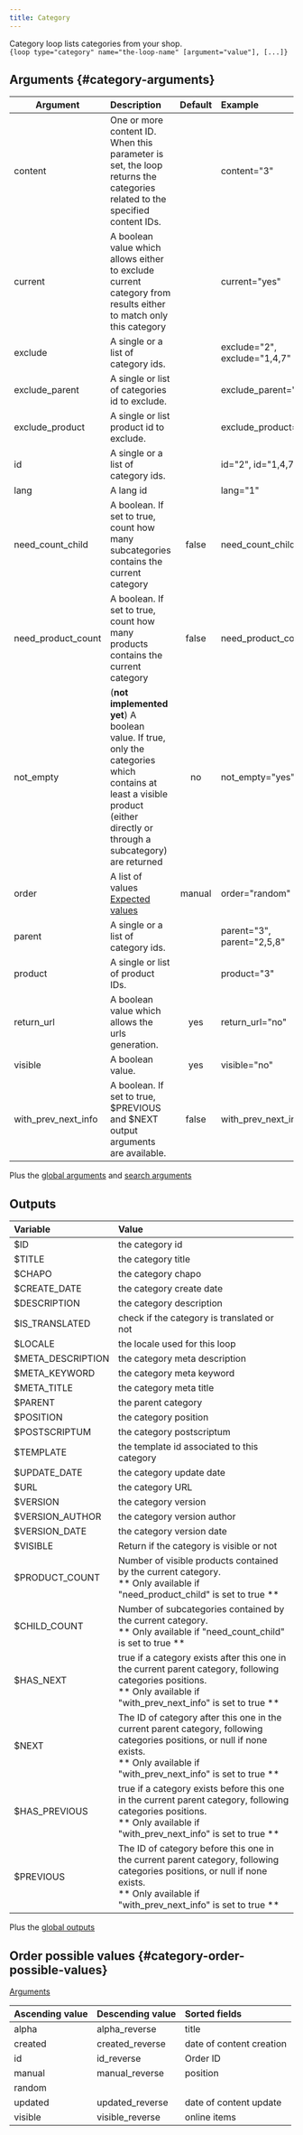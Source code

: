 ```yaml
---
title: Category
---
```


Category loop lists categories from your shop.    
`{loop type="category" name="the-loop-name" [argument="value"], [...]}`

## Arguments {#category-arguments}

| Argument | Description | Default | Example |
| ------------- |:-------------| :-------------: | :-------------|
| content      | One or more content ID. When this parameter is set, the loop returns the categories related to the specified content IDs. |              | content="3" |
| current      | A boolean value which allows either to exclude current category from results either to match only this category |              | current="yes" |
| exclude      | A single or a list of category ids. |              | exclude="2", exclude="1,4,7" |
| exclude_parent      | A single or list of categories id to exclude. |              | exclude_parent="12,22" |
| exclude_product      | A single or list product id to exclude. |              |  exclude_product="3" |
| id      | A single or a list of category ids. |              |   id="2", id="1,4,7" |
| lang      | A lang id |              |   lang="1" |
| need_count_child      | A boolean. If set to true, count how many subcategories contains the current category | false | need_count_child="yes" |
| need_product_count      | A boolean. If set to true, count how many products contains the current category | false | need_product_count="yes" |
| not_empty      | (**not implemented yet**) A boolean value. If true, only the categories which contains at least a visible product (either directly or through a subcategory) are returned | no | not_empty="yes" |
| order       | A list of values <br/> [Expected values](#category-order-possible-values) | manual | order="random" |
| parent       | A single or a list of category ids. |  | parent="3", parent="2,5,8" |
| product       | A single or list of product IDs. |  | product="3" |
| return_url       | A boolean value which allows the urls generation. | yes | return_url="no" |
| visible       | A boolean value. | yes | visible="no" |
| with_prev_next_info       | A boolean. If set to true, $PREVIOUS and $NEXT output arguments are available. | false | with_prev_next_info="yes" |

Plus the [global arguments](./global_arguments) and [search arguments](./search_arguments)

## Outputs

| Variable           | Value                                                                                                                                                                                        |
|:-------------------|:---------------------------------------------------------------------------------------------------------------------------------------------------------------------------------------------|
| $ID	               | the category id                                                                                                                                                                              |
| $TITLE	            | the category title                                                                                                                                                                           |
| $CHAPO             | the category chapo                                                                                                                                                                           |
| $CREATE_DATE       | the category create date                                                                                                                                                                     |
| $DESCRIPTION       | the category description                                                                                                                                                                     |
| $IS_TRANSLATED	    | check if the category is translated or not                                                                                                                                                   |
| $LOCALE	           | the locale used for this loop                                                                                                                                                                |
| $META_DESCRIPTION	 | the category meta description                                                                                                                                                                |
| $META_KEYWORD	     | the category meta keyword                                                                                                                                                                    |
| $META_TITLE	       | the category meta title                                                                                                                                                                      |
| $PARENT	           | the parent category                                                                                                                                                                          |
| $POSITION	         | the category position                                                                                                                                                                        |
| $POSTSCRIPTUM	     | the category postscriptum                                                                                                                                                                    |
| $TEMPLATE	         | the template id associated to this category                                                                                                                                                  |
| $UPDATE_DATE	      | the category update date                                                                                                                                                                     |
| $URL	              | the category URL                                                                                                                                                                             |
| $VERSION	          | the category version                                                                                                                                                                         |
| $VERSION_AUTHOR	   | the category version author                                                                                                                                                                  |
| $VERSION_DATE	     | the category version date                                                                                                                                                                    |
| $VISIBLE	          | Return if the category is visible or not                                                                                                                                                     |
| $PRODUCT_COUNT	    | Number of visible products contained by the current category. <br/> ** Only available if "need_product_child" is set to true **                                                              |
| $CHILD_COUNT       | Number of subcategories contained by the current category.<br/> ** Only available if "need_count_child" is set to true **                                                                    |
| $HAS_NEXT	         | true if a category exists after this one in the current parent category, following categories positions.<br/> ** Only available if "with_prev_next_info" is set to true **                   |
| $NEXT	             | The ID of category after this one in the current parent category, following categories positions, or null if none exists.<br/> ** Only available if "with_prev_next_info" is set to true **  |
| $HAS_PREVIOUS	     | true if a category exists before this one in the current parent category, following categories positions.<br/> ** Only available if "with_prev_next_info" is set to true **                  |
| $PREVIOUS	         | The ID of category before this one in the current parent category, following categories positions, or null if none exists.<br/> ** Only available if "with_prev_next_info" is set to true ** |

Plus the [global outputs](./global_arguments)

## Order possible values {#category-order-possible-values}
[Arguments](#category-arguments)

| Ascending value  | Descending value | Sorted fields            |
|------------------|------------------|:-------------------------|
| alpha            | alpha_reverse    | title                    |
| created          | created_reverse  | date of content creation |
| id               | id_reverse       | Order ID                 |
| manual           | manual_reverse   | position                 |
| random           |                  |                          |
| updated          | updated_reverse  | date of content update   |
| visible          | visible_reverse  | online items             |
